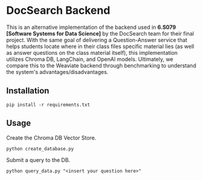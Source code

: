 # DocSearch Backend

This is an alternative implementation of the backend used in **6.S079 [Software Systems for Data Science]** by the DocSearch team for their final project. With the same goal of delivering a Question-Answer service that helps students locate where in their class files specific material lies (as well as answer questions on the class material itself), this implementation utilizes Chroma DB, LangChain, and OpenAI models. Ultimately, we compare this to the Weaviate backend through benchmarking to understand the system's advantages/disadvantages.

## Installation

```
pip install -r requirements.txt
```

## Usage

Create the Chroma DB Vector Store.

```
python create_database.py
```

Submit a query to the DB.

```
python query_data.py "<insert your question here>"
```
